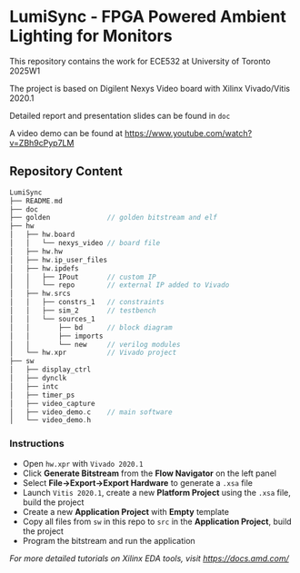 # LumiSync - FPGA Powered Ambient Lighting for Monitors
This repository contains the work for ECE532 at University of Toronto 2025W1

The project is based on Digilent Nexys Video board with Xilinx Vivado/Vitis 2020.1

Detailed report and presentation slides can be found in ```doc```

A video demo can be found at https://www.youtube.com/watch?v=ZBh9cPyp7LM

## Repository Content
```C
LumiSync
├── README.md
├── doc
├── golden              // golden bitstream and elf
├── hw
│   ├── hw.board
│   │   └── nexys_video // board file
│   ├── hw.hw
│   ├── hw.ip_user_files
│   ├── hw.ipdefs
│   │   ├── IPout       // custom IP
│   │   └── repo        // external IP added to Vivado
│   ├── hw.srcs
│   │   ├── constrs_1   // constraints
│   │   ├── sim_2       // testbench
│   │   └── sources_1
│   │       ├── bd      // block diagram
│   │       ├── imports
│   │       └── new     // verilog modules
│   └── hw.xpr          // Vivado project
├── sw
│   ├── display_ctrl
│   ├── dynclk
│   ├── intc
│   ├── timer_ps
│   ├── video_capture
│   ├── video_demo.c    // main software
│   └── video_demo.h
```

### Instructions
- Open `hw.xpr` with `Vivado 2020.1`
- Click **Generate Bitstream** from the **Flow Navigator** on the left panel
- Select **File->Export->Export Hardware** to generate a `.xsa` file
- Launch `Vitis 2020.1`, create a new **Platform Project** using the `.xsa` file, build the project
- Create a new **Application Project** with **Empty** template
- Copy all files from `sw` in this repo to `src` in the **Application Project**, build the project
- Program the bitstream and run the application

*For more detailed tutorials on Xilinx EDA tools, visit https://docs.amd.com/*

